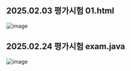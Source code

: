 ## 2025.02.03 평가시험 01.html

![image](https://github.com/user-attachments/assets/c34ad1fa-6bd8-45b2-8afb-61a2cae582b7)


## 2025.02.24 평가시험 exam.java
![image](https://github.com/user-attachments/assets/b5130baf-13fd-4eab-a08a-3522215e2444)
